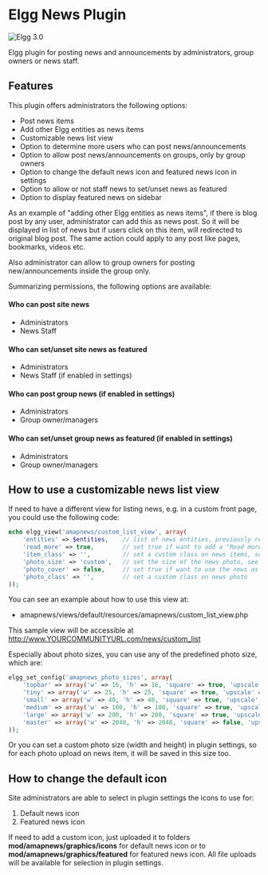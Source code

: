 Elgg News Plugin
================

![Elgg 3.0](https://img.shields.io/badge/Elgg-3.0-orange.svg?style=flat-square)

Elgg plugin for posting news and announcements by administrators, group owners or news staff.

## Features

This plugin offers administrators the following options:

- Post news items
- Add other Elgg entities as news items
- Customizable news list view
- Option to determine more users who can post news/announcements
- Option to allow post news/announcements on groups, only by group owners
- Option to change the default news icon and featured news icon in settings
- Option to allow or not staff news to set/unset news as featured
- Option to display featured news on sidebar

As an example of "adding other Elgg entities as news items", if there is blog post by any user, administrator can add this as news post. So it will be displayed in list of news but if users click on this item, will redirected to original blog post. The same action could apply to any post like pages, bookmarks, videos etc. 

Also administrator can allow to group owners for posting new/announcements inside the group only.

Summarizing permissions, the following options are available:
#### Who can post site news
- Administrators
- News Staff

#### Who can set/unset site news as featured
- Administrators
- News Staff (if enabled in settings)

#### Who can post group news (if enabled in settings)
- Administrators
- Group owner/managers

#### Who can set/unset group news as featured (if enabled in settings)
- Administrators
- Group owner/managers


## How to use a customizable news list view
If need to have a different view for listing news, e.g. in a custom front page, you could use the following code:

```php
echo elgg_view('amapnews/custom_list_view', array(
    'entities' => $entities,    // list of news entities, previously retrieved
    'read_more' => true,        // set true if want to add a "Read more" link for each news item
    'item_class' => '',         // set a custom class on news items, so it could be customized through CSS
    'photo_size' => 'custom',   // set the size of the news photo, see more details below
    'photo_cover' => false,     // set true if want to use the news as cover image, otherwise it will be displayed inline with title and intro
    'photo_class' => '',        // set a custom class on news photo
));
```

You can see an example about how to use this view at:
- amapnews/views/default/resources/amapnews/custom_list_view.php

This sample view will be accessible at http://www.YOURCOMMUNITYURL.com/news/custom_list

Especially about photo sizes, you can use any of the predefined photo size, which are:

```php
elgg_set_config('amapnews_photo_sizes', array(
    'topbar' => array('w' => 16, 'h' => 16, 'square' => true, 'upscale' => false),
    'tiny' => array('w' => 25, 'h' => 25, 'square' => true, 'upscale' => false),
    'small' => array('w' => 40, 'h' => 40, 'square' => true, 'upscale' => false),
    'medium' => array('w' => 100, 'h' => 100, 'square' => true, 'upscale' => false),
    'large' => array('w' => 200, 'h' => 200, 'square' => true, 'upscale' => false),
    'master' => array('w' => 2048, 'h' => 2048, 'square' => false, 'upscale' => false),
));
```

Or you can set a custom photo size (width and height) in plugin settings, so for each photo upload on news item, it will be saved in this size too.

## How to change the default icon
Site administrators are able to select in plugin settings the icons to use for:
1. Default news icon
2. Featured news icon

If need to add a custom icon, just uploaded it to folders **mod/amapnews/graphics/icons** for default news icon or to **mod/amapnews/graphics/featured** for featured news icon. All file uploads will be available for selection in plugin settings.
